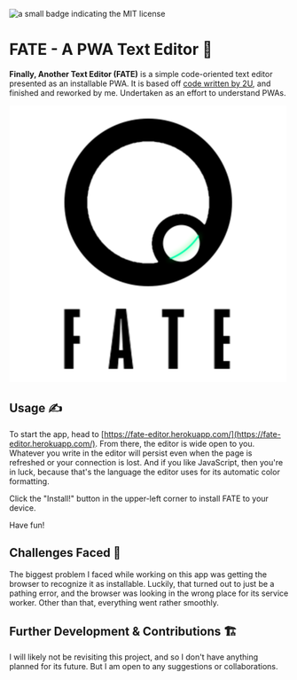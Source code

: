 ![a small badge indicating the MIT license](https://img.shields.io/badge/license-MIT-blue/?style=for-the-badge)

# FATE - A PWA Text Editor 🧠

**Finally, Another Text Editor (FATE)** is a simple code-oriented text editor presented as an installable PWA. It is based off [code written by 2U](https://github.com/coding-boot-camp/cautious-meme), and finished and reworked by me. Undertaken as an effort to understand PWAs.

![The logo for the FATE project](./client/src/images/logo.png)

## Usage ✍

To start the app, head to [https://fate-editor.herokuapp.com/](https://fate-editor.herokuapp.com/). From there, the editor is wide open to you. Whatever you write in the editor will persist even when the page is refreshed or your connection is lost. And if you like JavaScript, then you're in luck, because that's the language the editor uses for its automatic color formatting.

Click the "Install!" button in the upper-left corner to install FATE to your device.

Have fun!

## Challenges Faced 💢

The biggest problem I faced while working on this app was getting the browser to recognize it as installable. Luckily, that turned out to just be a pathing error, and the browser was looking in the wrong place for its service worker. Other than that, everything went rather smoothly.

## Further Development & Contributions 🏗

I will likely not be revisiting this project, and so I don't have anything planned for its future. But I am open to any suggestions or collaborations.
